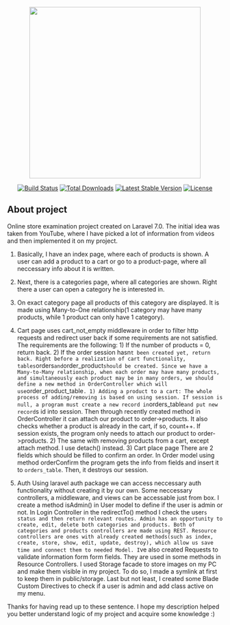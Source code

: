 <p align="center"><img src="https://res.cloudinary.com/dtfbvvkyp/image/upload/v1566331377/laravel-logolockup-cmyk-red.svg" width="400"></p>

<p align="center">
<a href="https://travis-ci.org/laravel/framework"><img src="https://travis-ci.org/laravel/framework.svg" alt="Build Status"></a>
<a href="https://packagist.org/packages/laravel/framework"><img src="https://poser.pugx.org/laravel/framework/d/total.svg" alt="Total Downloads"></a>
<a href="https://packagist.org/packages/laravel/framework"><img src="https://poser.pugx.org/laravel/framework/v/stable.svg" alt="Latest Stable Version"></a>
<a href="https://packagist.org/packages/laravel/framework"><img src="https://poser.pugx.org/laravel/framework/license.svg" alt="License"></a>
</p>

## About project

Online store examination project created on Laravel 7.0.
The initial idea was taken from YouTube, where I have picked a lot of information from videos and then implemented it on my project.

1. Basically, I have an index page, where each of products is shown.
   A user can add a product to a cart or go to a product-page, where all neccessary info about it is written.
2. Next, there is a categories page, where all categories are shown.
   Right there a user can open a category he is interested in.
3. On exact category page all products of this category are displayed.
   It is made using Many-to-One relationship(1 category may have many products, while 1 product can only have 1 category).
4. Cart page uses cart_not_empty middleware in order to filter http requests and redirect user back if some requirements are not satisfied.
   The requirements are the following: 1) If the number of products = 0, return back. 2) If the order session hasn`t been created yet, return back. Right before a realization of cart functionality, tables`orders`and`order_product`should be created. Since we have a Many-to-Many relationship, when each order may have many products, and simultaneously each product may be in many orders, we should define a new method in OrderController which will use`order_product_table`. 1) Adding a product to a cart: The whole process of adding/removing is based on using session. If session is null, a program must create a new record in`orders_table`and put new record`s id into session.
   Then through recently created method in OrderController it can attach our product to order->products.
   It also checks whether a product is already in the cart, if so, count++.
   If session exists, the program only needs to attach our product to order->products. 2) The same with removing products from a cart, except attach method. I use detach() instead. 3) Cart place page
   There are 2 fields which should be filled to confirm an order. In Order model using method orderConfirm the program gets the info from fields and insert it to `orders_table`.
   Then, it destroys our session.

5. Auth
   Using laravel auth package we can access neccessary auth functionality without creating it by our own. Some neccessary controllers, a middleware, and views can be accessable just from box.
   I create a method isAdmin() in User model to define if the user is admin or not.
   In Login Controller in the redirectTo() method I check the user`s status and then return relevant routes. Admin has an opportunity to create, edit, delete both categories and products. Both of categories and products controllers are made using REST. Resource controllers are ones with already created methods(such as index, create, store, show, edit, update, destroy), which allow us save time and connect them to needed Model. I`ve also created Requests to validate information form form fields. They are used in some methods in Resource Controllers.
   I used Storage facade to store images on my PC and make them visible in my project. To do so, I made a symlink at first to keep them in public/storage.
   Last but not least, I created some Blade Custom Directives to check if a user is admin and add class active on my menu.

Thanks for having read up to these sentence. I hope my description helped you better understand logic of my project and acquire some knowledge :)
